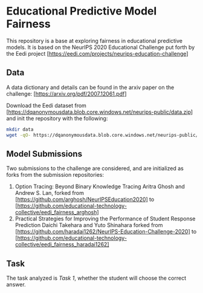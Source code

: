 # Educational Predictive Model Fairness

This repository is a base at exploring fairness in educational predictive models. It is based on the NeurIPS 2020 Educational Challenge put forth by the Eedi project [https://eedi.com/projects/neurips-education-challenge]

## Data

A data dictionary and details can be found in the arxiv paper on the challenge: [https://arxiv.org/pdf/2007.12061.pdf]

Download the Eedi dataset from [https://dqanonymousdata.blob.core.windows.net/neurips-public/data.zip] and init the repository with the following:

```sh
mkdir data
wget -qO- https://dqanonymousdata.blob.core.windows.net/neurips-public/data.zip | bsdtar -xf - ./data/

```

## Model Submissions

Two submissions to the challenge are considered, and are initialized as forks from the submission repositories:

1. Option Tracing: Beyond Binary Knowledge Tracing Aritra Ghosh and Andrew S. Lan, forked from [https://github.com/arghosh/NeurIPSEducation2020] to [https://github.com/educational-technology-collective/eedi_fairness_arghosh]
2. Practical Strategies for Improving the Performance of Student Response Prediction Daichi Takehara and Yuto Shinahara
forked from [https://github.com/haradai1262/NeurIPS-Education-Challenge-2020] to [https://github.com/educational-technology-collective/eedi_fairness_haradai1262]

## Task

The task analyzed is *Task 1*, whether the student will choose the correct answer.
